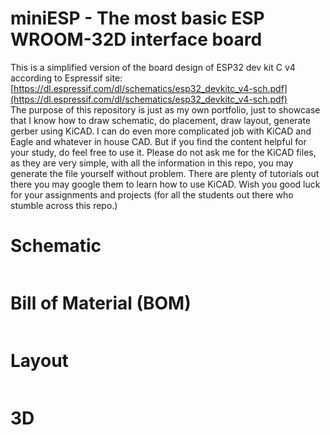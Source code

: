 # miniESP - The most basic ESP WROOM-32D interface board
This is a simplified version of the board design of ESP32 dev kit C v4 according to Espressif site: [https://dl.espressif.com/dl/schematics/esp32_devkitc_v4-sch.pdf](https://dl.espressif.com/dl/schematics/esp32_devkitc_v4-sch.pdf)  
The purpose of this repository is just as my own portfolio, just to showcase that I know how to draw schematic, do placement, draw layout, generate gerber using KiCAD. I can do even more complicated job with KiCAD and Eagle and whatever in house CAD. But if you find the content helpful for your study, do feel free to use it. Please do not ask me for the KiCAD files, as they are very simple, with all the information in this repo, you may generate the file yourself without problem. There are plenty of tutorials out there you may google them to learn how to use KiCAD. Wish you good luck for your assignments and projects (for all the students out there who stumble across this repo.)

# Schematic
![]()
# Bill of Material (BOM)
![]()
# Layout
![]()
# 3D
![]()
